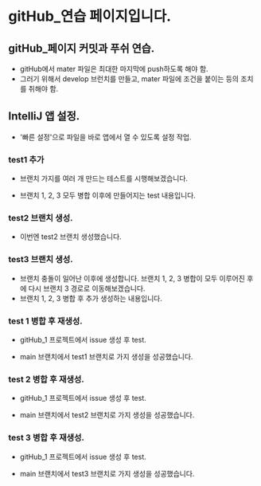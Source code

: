 # gitHub\_연습 페이지입니다.

## gitHub\_페이지 커밋과 푸쉬 연습.

- gitHub에서 mater 파일은 최대한 마지막에 push하도록 해야 함.
- 그러기 위해서 develop 브런치를 만들고, mater 파일에 조건을 붙이는 등의 조치를 취해야 함.

## IntelliJ 앱 설정.

- '빠른 설정'으로 파일을 바로 앱에서 열 수 있도록 설정 작업.

### test1 추가

- 브랜치 가지를 여러 개 만드는 테스트를 시행해보겠습니다.

- 브랜치 1, 2, 3 모두 병합 이후에 만들어지는 test 내용입니다.

### test2 브랜치 생성.

- 이번엔 test2 브랜치 생성했습니다.

### test3 브랜치 생성.

- 브랜치 충돌이 일어난 이후에 생성합니다.
  브랜치 1, 2, 3 병합이 모두 이루어진 후에 다시 브랜치 3 경로로 이동해보겠습니다.
- 브랜치 1, 2, 3 병합 후 추가 생성하는 내용입니다.

### test 1 병합 후 재생성.

- gitHub_1 프로젝트에서 issue 생성 후 test.

- main 브랜치에서 test1 브랜치로 가지 생성을 성공했습니다.

### test 2 병합 후 재생성.

- gitHub_1 프로젝트에서 issue 생성 후 test.

- main 브랜치에서 test2 브랜치로 가지 생성을 성공했습니다.

### test 3 병합 후 재생성.

- gitHub_1 프로젝트에서 issue 생성 후 test.

- main 브랜치에서 test3 브랜치로 가지 생성을 성공했습니다.
